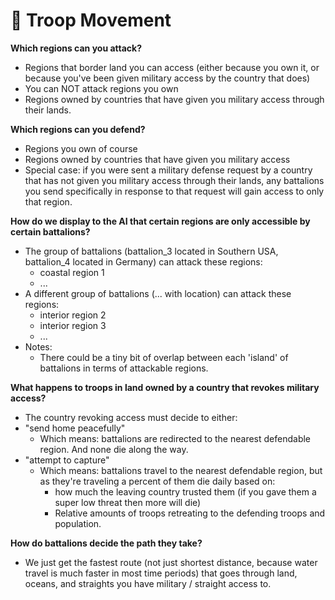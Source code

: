 # 👲 Troop Movement

**Which regions can you attack?**

* Regions that border land you can access (either because you own it, or because you've been given military access by the country that does)&#x20;
* You can NOT attack regions you own
* Regions owned by countries that have given you military access through their lands.

**Which regions can you defend?**

* Regions you own of course
* Regions owned by countries that have given you military access
* Special case: if you were sent a military defense request by a country that has not given you military access through their lands, any battalions you send specifically in response to that request will gain access to only that region.

**How do we display to the AI that certain regions are only accessible by certain battalions?**

* The group of battalions (battalion\_3 located in Southern USA, battalion\_4 located in Germany) can attack these regions:
  * coastal region 1
  * ...
* A different group of battalions (... with location) can attack these regions:
  * interior region 2
  * interior region 3
  * ...
* Notes:
  * There could be a tiny bit of overlap between each 'island' of battalions in terms of attackable regions.

**What happens to troops in land owned by a country that revokes military access?**

* The country revoking access must decide to either:
* "send home peacefully"
  * Which means: battalions are redirected to the nearest defendable region. And none die along the way.
* "attempt to capture"
  * Which means: battalions travel to the nearest defendable region, but as they're traveling a percent of them die daily based on:
    * how much the leaving country trusted them (if you gave them a super low threat then more will die)
    * Relative amounts of troops retreating to the defending troops and population.

**How do battalions decide the path they take?**

* We just get the fastest route (not just shortest distance, because water travel is much faster in most time periods) that goes through land, oceans, and straights you have military / straight access to.

